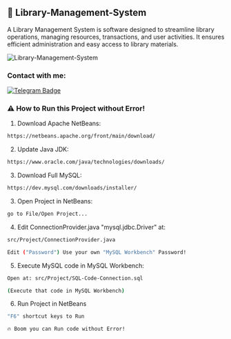 ## 📖 Library-Management-System

A Library Management System is software designed to streamline library operations, managing resources, transactions, and user activities. It ensures efficient administration and easy access to library materials.

![Library-Management-System](https://github.com/user-attachments/assets/e4f98529-be3d-4bb3-a84a-e9b662ecf88c)

### Contact with me:
<div id="badges">
    <a href="https://t.me/vicheapost">
    <img src="https://img.shields.io/badge/Telegram-2CA5E0?style=flat-squeare&logo=telegram&logoColor=white" alt="Telegram Badge"/>
</a>
</div>

### ⚠️ How to Run this Project without Error! 

1. Download Apache NetBeans:
```bash
https://netbeans.apache.org/front/main/download/
```
2. Update Java JDK:
```bash
https://www.oracle.com/java/technologies/downloads/
```
3. Download Full MySQL:
```bash
https://dev.mysql.com/downloads/installer/
```
3. Open Project in NetBeans:
```bash
go to File/Open Project...
```
4. Edit ConnectionProvider.java "mysql.jdbc.Driver" at:
```bash
src/Project/ConnectionProvider.java

Edit ("Password") Use your own "MySQL Workbench" Password!
```
5. Execute MySQL code in MySQL Workbench:
```bash
Open at: src/Project/SQL-Code-Connection.sql

(Execute that code in MySQL Workbench)
```
6. Run Project in NetBeans 
```bash
"F6" shortcut keys to Run

🔥 Boom you can Run code without Error! 
```

